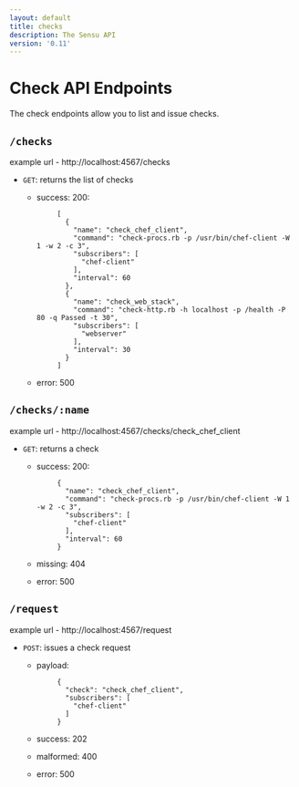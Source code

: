 ```yaml
---
layout: default
title: checks
description: The Sensu API
version: '0.11'
---
```


<div class="page-header">
  <h1>Check API Endpoints<small></small></h1>
</div>

The check endpoints allow you to list and issue checks.

## `/checks`

example url - http://localhost:4567/checks

* `GET`: returns the list of checks

  - success: 200:

             [
               {
                 "name": "check_chef_client",
                 "command": "check-procs.rb -p /usr/bin/chef-client -W 1 -w 2 -c 3",
                 "subscribers": [
                   "chef-client"
                 ],
                 "interval": 60
               },
               {
                 "name": "check_web_stack",
                 "command": "check-http.rb -h localhost -p /health -P 80 -q Passed -t 30",
                 "subscribers": [
                   "webserver"
                 ],
                 "interval": 30
               }
             ]

  - error: 500

## `/checks/:name`

example url - http://localhost:4567/checks/check_chef_client

* `GET`: returns a check

  - success: 200:

             {
               "name": "check_chef_client",
               "command": "check-procs.rb -p /usr/bin/chef-client -W 1 -w 2 -c 3",
               "subscribers": [
                 "chef-client"
               ],
               "interval": 60
             }

  - missing: 404

  - error: 500

## `/request`

example url - http://localhost:4567/request

* `POST`: issues a check request

  - payload:

             {
               "check": "check_chef_client",
               "subscribers": [
                 "chef-client"
               ]
             }

  - success: 202

  - malformed: 400

  - error: 500
